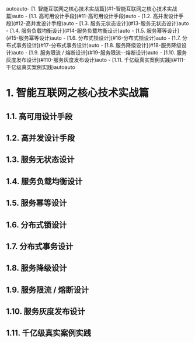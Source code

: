 
<!-- TOC -->autoauto- [1. 智能互联网之核心技术实战篇](#1-智能互联网之核心技术实战篇)auto    - [1.1. 高可用设计手段](#11-高可用设计手段)auto    - [1.2. 高并发设计手段](#12-高并发设计手段)auto    - [1.3. 服务无状态设计](#13-服务无状态设计)auto    - [1.4. 服务负载均衡设计](#14-服务负载均衡设计)auto    - [1.5. 服务幂等设计](#15-服务幂等设计)auto    - [1.6. 分布式锁设计](#16-分布式锁设计)auto    - [1.7. 分布式事务设计](#17-分布式事务设计)auto    - [1.8. 服务降级设计](#18-服务降级设计)auto    - [1.9. 服务限流 / 熔断设计](#19-服务限流--熔断设计)auto    - [1.10. 服务灰度发布设计](#110-服务灰度发布设计)auto    - [1.11. 千亿级真实案例实践](#111-千亿级真实案例实践)autoauto<!-- /TOC -->

# 1. 智能互联网之核心技术实战篇

## 1.1. 高可用设计手段

## 1.2. 高并发设计手段

## 1.3. 服务无状态设计

## 1.4. 服务负载均衡设计

## 1.5. 服务幂等设计

## 1.6. 分布式锁设计

## 1.7. 分布式事务设计

## 1.8. 服务降级设计

## 1.9. 服务限流 / 熔断设计

## 1.10. 服务灰度发布设计

## 1.11. 千亿级真实案例实践